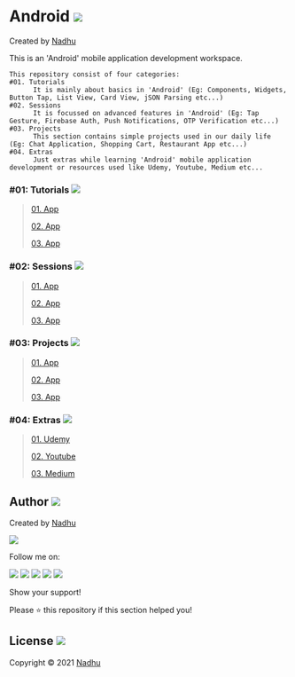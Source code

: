 # Android <img src="https://github.com/iamnadhu/Android-N14/blob/master/Resources/android-icon.png">
Created by [Nadhu](https://github.com/iamnadhu)

This is an 'Android' mobile application development workspace.


```
This repository consist of four categories:
#01. Tutorials
      It is mainly about basics in 'Android' (Eg: Components, Widgets, Button Tap, List View, Card View, jSON Parsing etc...)
#02. Sessions
      It is focussed on advanced features in 'Android' (Eg: Tap Gesture, Firebase Auth, Push Notifications, OTP Verification etc...)
#03. Projects
      This section contains simple projects used in our daily life (Eg: Chat Application, Shopping Cart, Restaurant App etc...)
#04. Extras
      Just extras while learning 'Android' mobile application development or resources used like Udemy, Youtube, Medium etc...
```


### #01: Tutorials <img src="https://github.com/iamnadhu/Android-N14/blob/master/Resources/tutorials-icon.png">
>
> [01. App](https://github.com/iamnadhu/Android-N14)
>
> [02. App](https://github.com/iamnadhu/Android-N14)
>
> [03. App](https://github.com/iamnadhu/Android-N14)
>

### #02: Sessions <img src="https://github.com/iamnadhu/Android-N14/blob/master/Resources/sessions-icon.png">
>
> [01. App](https://github.com/iamnadhu/Android-N14)
>
> [02. App](https://github.com/iamnadhu/Android-N14)
>
> [03. App](https://github.com/iamnadhu/Android-N14)
>

### #03: Projects <img src="https://github.com/iamnadhu/Android-N14/blob/master/Resources/projects-icon.png">
>
> [01. App](https://github.com/iamnadhu/Android-N14)
>
> [02. App](https://github.com/iamnadhu/Android-N14)
>
> [03. App](https://github.com/iamnadhu/Android-N14)
>

### #04: Extras <img src="https://github.com/iamnadhu/Android-N14/blob/master/Resources/extras-icon.png">
>
> [01. Udemy](https://github.com/iamnadhu/Android-N14)
>
> [02. Youtube](https://github.com/iamnadhu/Android-N14)
>
> [03. Medium](https://github.com/iamnadhu/Android-N14)
>


## Author [<img src="https://github.com/iamnadhu/Utilities-N14/blob/main/icons/auther-icon.png">](https://github.com/iamnadhu)
Created by [Nadhu](https://github.com/iamnadhu)

[<img src="https://github.com/iamnadhu/Utilities-N14/blob/main/icons/nadhu-icon.jpg">](https://github.com/iamnadhu)

Follow me on: 

[<img src="https://github.com/iamnadhu/Utilities-N14/blob/main/icons/telegram-icon.png">](https://t.me/iamnadhu)
[<img src="https://github.com/iamnadhu/Utilities-N14/blob/main/icons/instagram-icon.png">](https://www.instagram.com/iamnadhu/)
[<img src="https://github.com/iamnadhu/Utilities-N14/blob/main/icons/whatsapp-icon.png">](https://api.whatsapp.com/send?phone=917293451396&lang=en)
[<img src="https://github.com/iamnadhu/Utilities-N14/blob/main/icons/linkedin-icon.png">](https://www.linkedin.com/in/iamnadhu/)
[<img src="https://github.com/iamnadhu/Utilities-N14/blob/main/icons/facebook-icon.png">](https://www.facebook.com/iamnadhu/)


Show your support!

Please ⭐️   this repository if this section helped you!


## License <img src="https://github.com/iamnadhu/Utilities-N14/blob/main/icons/license-icon.png">
Copyright © 2021 [Nadhu](https://github.com/iamnadhu)
